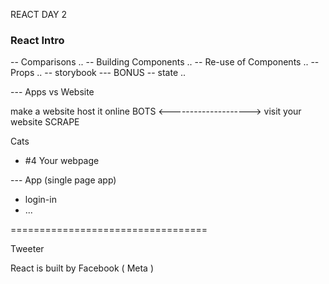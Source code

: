 REACT DAY 2


### React Intro ### 

-- Comparisons  ..
-- Building Components ..
-- Re-use of Components  ..
-- Props ..
-- storybook
--- BONUS 
-- state ..


--- Apps vs Website

make a website 
host it online
 BOTS <--------------------> visit your website
              SCRAPE

Cats

- #4 Your webpage

--- App (single page app)

- login-in 
- <div id="app">
  ...
  </div>

==================================

Tweeter 

React is built by Facebook ( Meta )


